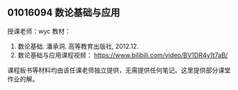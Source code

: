 ## 01016094 数论基础与应用

授课老师：wyc
教材：
1. 数论基础. 潘承洞. 高等教育出版社, 2012.12.
2. 数论基础与应用课程视频： https://www.bilibili.com/video/BV1DR4y1t7aB/

课程板书等材料均由该任课老师独立提供，无需提供任何笔记。这里提供部分课堂作业的解。